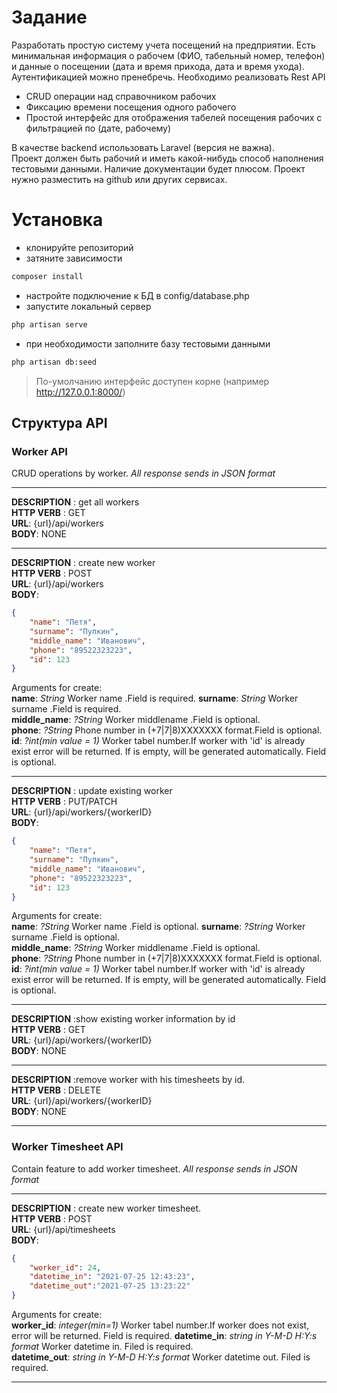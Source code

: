 # Задание
Разработать простую систему учета посещений на предприятии. Есть минимальная информация о рабочем (ФИО, табельный номер, телефон) и данные о посещении (дата и время прихода, дата и время ухода). Аутентификацией можно пренебречь.
Необходимо реализовать Rest API
- CRUD операции над справочником рабочих
- Фиксацию времени посещения одного рабочего
- Простой интерфейс для отображения табелей посещения рабочих с фильтрацией по (дате, рабочему)  

В качестве backend использовать Laravel (версия не важна).  
Проект должен быть рабочий и иметь какой-нибудь способ наполнения тестовыми данными. Наличие документации будет плюсом.   Проект нужно разместить на github или других сервисах.  


# Установка

- клонируйте репозиторий
- затяните зависимости
```bash 
composer install
```
- настройте подключение к БД в config/database.php
- запустите локальный сервер
```bash
php artisan serve
```
- при необходимости заполните базу тестовыми данными  
```bash
php artisan db:seed
```
> По-умолчанию интерфейс доступен корне (например http://127.0.0.1:8000/)

## Структура API

### Worker API  
CRUD operations by worker. *All response sends in JSON format*
_________
**DESCRIPTION** : get all workers  
**HTTP VERB** : GET  
**URL**: {url}/api/workers  
**BODY**: NONE
____________________

**DESCRIPTION** : create new worker  
**HTTP VERB** : POST  
**URL**: {url}/api/workers  
**BODY**: 
```json
{
	"name": "Петя",
	"surname": "Пупкин",
	"middle_name": "Иванович",
	"phone": "89522323223",
	"id": 123
}

```
Arguments for create:  
**name**: *String* Worker name .Field is required.
**surname**: *String* Worker surname .Field is required.  
**middle_name**: *?String* Worker middlename .Field is optional.  
**phone**: *?String* Phone number in (+7|7|8)XXXXXXX format.Field is optional.  
**id**: *?int(min value = 1)* Worker tabel number.If worker with 'id' is already exist error will be returned. If is empty, will be generated automatically. Field is optional.  
_____________
**DESCRIPTION** : update existing worker  
**HTTP VERB** : PUT/PATCH  
**URL**: {url}/api/workers/{workerID}  
**BODY**: 
```json
{
	"name": "Петя",
	"surname": "Пупкин",
	"middle_name": "Иванович",
	"phone": "89522323223",
	"id": 123
}

```
Arguments for create:  
**name**: *?String* Worker name .Field is optional.
**surname**: *?String* Worker surname .Field is optional.  
**middle_name**: *?String* Worker middlename .Field is optional.  
**phone**: *?String* Phone number in (+7|7|8)XXXXXXX format.Field is optional.  
**id**: *?int(min value = 1)* Worker tabel number.If worker with 'id' is already exist error will be returned. If is empty, will be generated automatically. Field is optional.  

_____________________
**DESCRIPTION** :show existing worker information by id  
**HTTP VERB** : GET  
**URL**: {url}/api/workers/{workerID}  
**BODY**: NONE
_____________________
**DESCRIPTION** :remove worker with his timesheets by id.  
**HTTP VERB** : DELETE  
**URL**: {url}/api/workers/{workerID}  
**BODY**: NONE

***

### Worker Timesheet API   
Contain feature to add worker timesheet. *All response sends in JSON format*  
_____
**DESCRIPTION** : create new worker timesheet.   
**HTTP VERB** : POST    
**URL**: {url}/api/timesheets  
**BODY**: 
```json
{
	"worker_id": 24,
	"datetime_in": "2021-07-25 12:43:23",
	"datetime_out":"2021-07-25 13:23:22"
}

```
Arguments for create:  
**worker_id**: *integer(min=1)* Worker tabel number.If worker does not exist, error will be returned. Field is required. **datetime_in**: *string in Y-M-D H:Y:s format* Worker datetime in. Filed is required.  
**datetime_out**: *string in Y-M-D H:Y:s format* Worker datetime out. Filed is required.

_____





